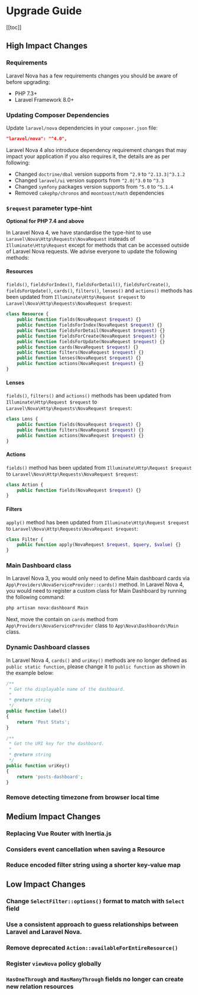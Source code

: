 # Upgrade Guide

[[toc]]

## High Impact Changes

### Requirements

Laravel Nova has a few requirements changes you should be aware of before upgrading:

- PHP 7.3+
- Laravel Framework 8.0+

### Updating Composer Dependencies

Update `laravel/nova` dependencies in your `composer.json` file:

```json
"laravel/nova": "^4.0",
```

Laravel Nova 4 also introduce dependency requirement changes that may impact your application if you also requires it, the details are as per following:

* Changed `doctrine/dbal` version supports from `^2.9` to `^2.13.3|^3.1.2`
* Changed `laravel/ui` version supports from `^2.0|^3.0` to `^3.3`
* Changed `symfony` packages version supports from `^5.0` to `^5.1.4`
* Removed `cakephp/chronos` and `moontoast/math` dependencies

### `$request` parameter type-hint

**Optional for PHP 7.4 and above**

In Laravel Nova 4, we have standardise the type-hint to use `Laravel\Nova\Http\Requests\NovaRequest` insteads of `Illuminate\Http\Request` except for methods that can be accessed outside of Laravel Nova requests. We advise everyone to update the following methods:

#### Resources

`fields()`, `fieldsForIndex()`, `fieldsForDetail()`, `fieldsForCreate()`, `fieldsForUpdate()`, `cards()`, `filters()`, `lenses()` and `actions()` methods has been updated from `Illuminate\Http\Request $request` to `Laravel\Nova\Http\Requests\NovaRequest $request`:

```php
class Resource {
    public function fields(NovaRequest $request) {} 
    public function fieldsForIndex(NovaRequest $request) {} 
    public function fieldsForDetail(NovaRequest $request) {} 
    public function fieldsForCreate(NovaRequest $request) {} 
    public function fieldsForUpdate(NovaRequest $request) {} 
    public function cards(NovaRequest $request) {}
    public function filters(NovaRequest $request) {}
    public function lenses(NovaRequest $request) {}
    public function actions(NovaRequest $request) {}
}
```

#### Lenses

`fields()`, `filters()` and `actions()` methods has been updated from `Illuminate\Http\Request $request` to `Laravel\Nova\Http\Requests\NovaRequest $request`:

```php
class Lens {
    public function fields(NovaRequest $request) {} 
    public function filters(NovaRequest $request) {}
    public function actions(NovaRequest $request) {}
} 
```

#### Actions

`fields()` method has been updated from `Illuminate\Http\Request $request` to `Laravel\Nova\Http\Requests\NovaRequest $request`:

```php
class Action {
    public function fields(NovaRequest $request) {} 
}
```

#### Filters

`apply()` method has been updated from `Illuminate\Http\Request $request` to `Laravel\Nova\Http\Requests\NovaRequest $request`:

```php
class Filter {
    public function apply(NovaRequest $request, $query, $value) {}
}
```

### Main Dashboard class

In Laravel Nova 3, you would only need to define Main dashboard cards via `App\Providers\NovaServiceProvider::cards()` method. In Laravel Nova 4, you would need to register a custom class for Main Dashboard by running the following command:

```bash
php artisan nova:dashboard Main
```

Next, move the contain on `cards` method from `App\Providers\NovaServiceProvider` class to `App\Nova\Dashboards\Main` class. 

### Dynamic Dashboard classes

In Laravel Nova 4, `cards()` and `uriKey()` methods are no longer defined as `public static function`, please change it to `public function` as shown in the example below:

```php
/**
 * Get the displayable name of the dashboard.
 *
 * @return string
 */
public function label()
{
    return 'Post Stats';
}

/**
 * Get the URI key for the dashboard.
 *
 * @return string
 */
public function uriKey()
{
    return 'posts-dashboard';
}
``` 

### Remove detecting timezone from browser local time

## Medium Impact Changes

### Replacing Vue Router with Inertia.js

### Considers event cancellation when saving a Resource

### Reduce encoded filter string using a shorter key-value map

## Low Impact Changes

### Change `SelectFilter::options()` format to match with `Select` field

### Use a consistent approach to guess relationships between Laravel and Laravel Nova.

### Remove deprecated `Action::availableForEntireResource()`

### Register `viewNova` policy globally

### `HasOneThrough` and `HasManyThrough` fields no longer can create new relation resources

